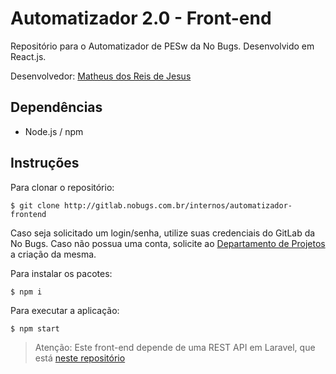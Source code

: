 # Automatizador 2.0 - Front-end

Repositório para o Automatizador de PESw da No Bugs. Desenvolvido em React.js.

Desenvolvedor: [Matheus dos Reis de Jesus](mailto:matheusdrdj@gmail.com)

## Dependências

* Node.js / npm

## Instruções

Para clonar o repositório:

`$ git clone http://gitlab.nobugs.com.br/internos/automatizador-frontend`

Caso seja solicitado um login/senha, utilize suas credenciais do GitLab da No Bugs. Caso não possua uma conta, solicite ao [Departamento de Projetos](mailto:projetos@nobugs.com.br) a criação da mesma.

Para instalar os pacotes:

`$ npm i`

Para executar a aplicação:

`$ npm start`

> Atenção: Este front-end depende de uma REST API em Laravel, que está [neste repositório](http://gitlab.nobugs.com.br/internos/automatizador)